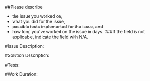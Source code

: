 ##Please describe 
- the issue you worked on,
- what you did for the issue,
- possible tests implemented for the issue, and
- how long you've worked on the issue in days.
###If the field is not applicable, indicate the field with N/A. 

#Issue Description: 

#Solution Description: 

#Tests: 

#Work Duration: 
